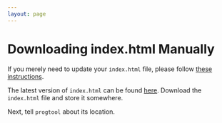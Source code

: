 ```yaml
---
layout: page
---
```


# Downloading index.html Manually

If you merely need to update your `index.html` file, please follow [these instructions](../workflow/update-html.md).

The latest version of `index.html` can be found [here](https://github.com/ucll-programming/frontend/releases/latest).
Download the `index.html` file and store it somewhere.

Next, tell `progtool` about its location.
